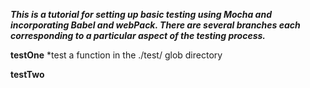 ***This is a tutorial for setting up basic testing using Mocha and incorporating Babel and webPack. There are several branches each corresponding to a particular aspect of the testing process.***

**testOne**
*test a function in the ./test/ glob directory

**testTwo**
